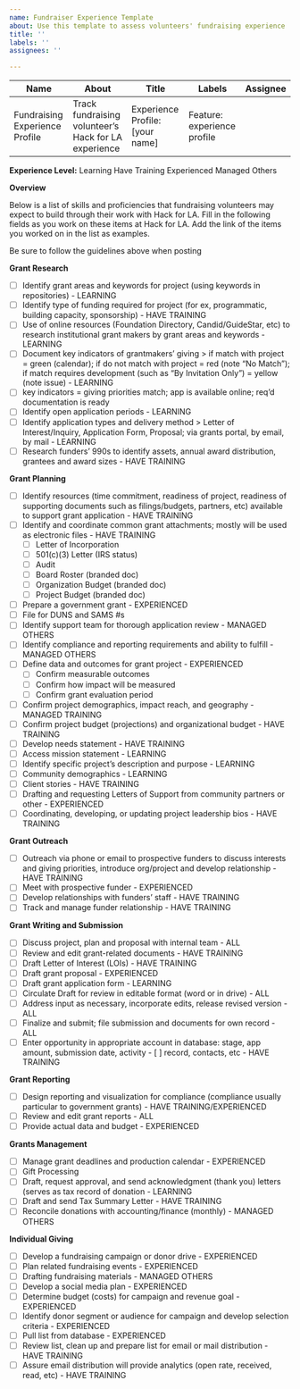```yaml
---
name: Fundraiser Experience Template
about: Use this template to assess volunteers' fundraising experience
title: ''
labels: ''
assignees: ''

---
```


Name | About | Title | Labels| Assignee
------  | -------|------|--------|----------
Fundraising Experience Profile | Track fundraising volunteer’s Hack for LA experience | Experience  Profile: [your name] | Feature: experience profile |

<b>Experience Level:</b>
Learning
Have Training
Experienced
Managed Others


<b>Overview</b>

Below is a list of skills and proficiencies that fundraising volunteers may expect to build through their work with Hack for LA. Fill in the following fields as you work on these items at Hack for LA. Add the link of the items you worked on in the list as examples.

Be sure to follow the guidelines above when posting

<b>Grant Research</b>
- [ ] Identify grant areas and keywords for project (using keywords in repositories) - LEARNING
- [ ] Identify type of funding required for project (for ex, programmatic, building capacity, sponsorship) - HAVE TRAINING
- [ ] Use of online resources (Foundation Directory, Candid/GuideStar, etc) to research institutional grant makers by grant areas and keywords - LEARNING
- [ ] Document key indicators of grantmakers’ giving > if match with project = green (calendar); if do not match with project = red (note “No Match”); if match requires development (such as “By Invitation Only”) = yellow (note issue) - LEARNING
- [ ] key indicators = giving priorities match; app is available online; req’d documentation is ready
- [ ] Identify open application periods - LEARNING
- [ ] Identify application types and delivery method > Letter of Interest/Inquiry, Application Form, Proposal; via grants portal, by email, by mail - LEARNING
- [ ] Research funders’ 990s to identify assets, annual award distribution, grantees and award sizes - HAVE TRAINING

<b>Grant Planning</b>
- [ ] Identify resources (time commitment, readiness of project, readiness of supporting documents such as filings/budgets, partners, etc) available to support grant application - HAVE TRAINING
- [ ] Identify and coordinate common grant attachments; mostly will be used as electronic files - HAVE TRAINING
   - [ ] Letter of Incorporation
   - [ ] 501(c)(3) Letter (IRS status)
   - [ ] Audit
   - [ ] Board Roster (branded doc)
   - [ ] Organization Budget (branded doc)
   - [ ] Project Budget (branded doc)
- [ ] Prepare a government grant - EXPERIENCED
- [ ] File for DUNS and SAMS #s
- [ ] Identify support team for thorough application review - MANAGED OTHERS
- [ ] Identify compliance and reporting requirements and ability to fulfill - MANAGED OTHERS
- [ ] Define data and outcomes for grant project - EXPERIENCED
  - [ ] Confirm measurable outcomes 
  - [ ] Confirm how impact will be measured
  - [ ] Confirm grant evaluation period
- [ ] Confirm project demographics, impact reach, and geography - MANAGED TRAINING
- [ ] Confirm project budget (projections) and organizational budget - HAVE TRAINING
- [ ] Develop needs statement - HAVE TRAINING
- [ ] Access mission statement - LEARNING
- [ ] Identify specific project’s description and purpose - LEARNING
- [ ] Community demographics - LEARNING
- [ ] Client stories - HAVE TRAINING
- [ ] Drafting and requesting Letters of Support from community partners or other - EXPERIENCED
- [ ] Coordinating, developing, or updating project leadership bios - HAVE TRAINING

<b>Grant Outreach</b>
- [ ] Outreach via phone or email to prospective funders to discuss interests and giving priorities, introduce org/project and develop relationship - HAVE TRAINING
- [ ] Meet with prospective funder - EXPERIENCED
- [ ] Develop relationships with funders’ staff - HAVE TRAINING
- [ ] Track and manage funder relationship - HAVE TRAINING 

<b>Grant Writing and Submission</b>
- [ ] Discuss project, plan and proposal with internal team - ALL
- [ ] Review and edit grant-related documents - HAVE TRAINING
- [ ] Draft Letter of Interest (LOIs) - HAVE TRAINING
- [ ] Draft grant proposal - EXPERIENCED
- [ ] Draft grant application form - LEARNING
- [ ] Circulate Draft for review in editable format (word or in drive) - ALL
- [ ] Address input as necessary, incorporate edits, release revised version - ALL 
- [ ] Finalize and submit; file submission and documents for own record - ALL
- [ ] Enter opportunity in appropriate account in database: stage, app amount, submission date, activity - [ ] record, contacts, etc - HAVE TRAINING   

<b>Grant Reporting </b>
- [ ] Design reporting and visualization for compliance (compliance usually particular to government grants) - HAVE TRAINING/EXPERIENCED
- [ ] Review and edit grant reports - ALL 
- [ ] Provide actual data and budget - EXPERIENCED

<b>Grants Management</b>
- [ ] Manage grant deadlines and production calendar - EXPERIENCED
- [ ] Gift Processing
- [ ] Draft, request approval, and send acknowledgment (thank you) letters (serves as tax record of donation - LEARNING 
- [ ] Draft and send Tax Summary Letter - HAVE TRAINING
- [ ] Reconcile donations with accounting/finance (monthly) - MANAGED OTHERS

<b>Individual Giving</b>
- [ ] Develop a fundraising campaign or donor drive - EXPERIENCED
- [ ] Plan related fundraising events - EXPERIENCED
- [ ] Drafting fundraising materials - MANAGED OTHERS
- [ ] Develop a social media plan - EXPERIENCED
- [ ] Determine budget (costs) for campaign and revenue goal - EXPERIENCED
- [ ] Identify donor segment or audience for campaign and develop selection criteria - EXPERIENCED
- [ ] Pull list from database - EXPERIENCED
- [ ] Review list, clean up and prepare list for email or mail distribution - HAVE TRAINING
- [ ] Assure email distribution will provide analytics (open rate, received, read, etc) - HAVE TRAINING
